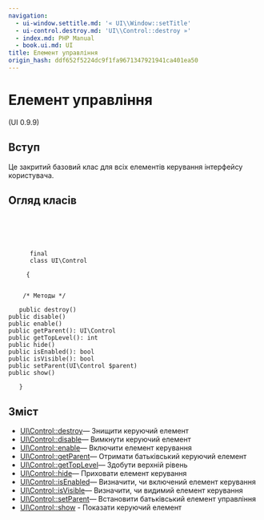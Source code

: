 ```yaml
---
navigation:
  - ui-window.settitle.md: '« UI\\Window::setTitle'
  - ui-control.destroy.md: 'UI\\Control::destroy »'
  - index.md: PHP Manual
  - book.ui.md: UI
title: Елемент управління
origin_hash: ddf652f5224dc9f1fa9671347921941ca401ea50
---
```

# Елемент управління

(UI 0.9.9)

## Вступ

Це закритий базовий клас для всіх елементів керування інтерфейсу користувача.

## Огляд класів

```classsynopsis



    
     
      final
      class UI\Control
     
     {


    /* Методы */
    
   public destroy()
public disable()
public enable()
public getParent(): UI\Control
public getTopLevel(): int
public hide()
public isEnabled(): bool
public isVisible(): bool
public setParent(UI\Control $parent)
public show()

   }
```

## Зміст

-   [UI\\Control::destroy](ui-control.destroy.md)— Знищити керуючий елемент
-   [UI\\Control::disable](ui-control.disable.md)— Вимкнути керуючий елемент
-   [UI\\Control::enable](ui-control.enable.md)— Включити елемент керування
-   [UI\\Control::getParent](ui-control.getparent.md)— Отримати батьківський керуючий елемент
-   [UI\\Control::getTopLevel](ui-control.gettoplevel.md)— Здобути верхній рівень
-   [UI\\Control::hide](ui-control.hide.md)— Приховати елемент керування
-   [UI\\Control::isEnabled](ui-control.isenabled.md)— Визначити, чи включений елемент керування
-   [UI\\Control::isVisible](ui-control.isvisible.md)— Визначити, чи видимий елемент керування
-   [UI\\Control::setParent](ui-control.setparent.md)— Встановити батьківський елемент управління
-   [UI\\Control::show](ui-control.show.md) \- Показати керуючий елемент
